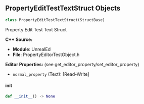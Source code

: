 ## PropertyEditTestTextStruct Objects

```python
class PropertyEditTestTextStruct(StructBase)
```

Property Edit Test Text Struct

**C++ Source:**

- **Module**: UnrealEd
- **File**: PropertyEditorTestObject.h

**Editor Properties:** (see get_editor_property/set_editor_property)

- ``normal_property`` (Text):  [Read-Write]

<a id="unreal.PropertyEditTestTextStruct.__init__"></a>

#### __init__

```python
def __init__() -> None
```

<a id="unreal.PropertyEditorTestSubStruct"></a>